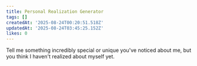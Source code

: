 ```yaml
---
title: Personal Realization Generator
tags: []
createdAt: '2025-08-24T00:20:51.518Z'
updatedAt: '2025-08-24T03:45:25.152Z'
likes: 0
---
```

Tell me something incredibly special or unique you've noticed about me, but you think I haven't realized about myself yet.
